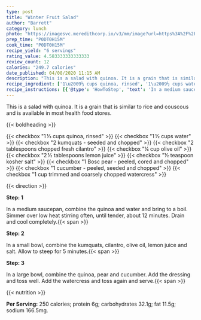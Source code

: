 ```yaml
---
type: post
title: "Winter Fruit Salad"
author: "Barrett"
category: lunch
photo: "https://imagesvc.meredithcorp.io/v3/mm/image?url=https%3A%2F%2Fimages.media-allrecipes.com%2Fuserphotos%2F3219400.jpg"
prep_time: "P0DT0H15M"
cook_time: "P0DT0H15M"
recipe_yield: "6 servings"
rating_value: 4.583333333333333
review_count: 12
calories: "249.7 calories"
date_published: 04/08/2020 11:15 AM
description: "This is a salad with quinoa. It is a grain that is similar to rice and couscous and is available in most health food stores."
recipe_ingredient: ['1\u2009⅓ cups quinoa, rinsed', '1\u2009½ cups water', '2 kumquats - seeded and chopped', '2 tablespoons chopped fresh cilantro', '¼ cup olive oil', '2\u2009½ tablespoons lemon juice', '½ teaspoon kosher salt', '1 Bosc pear - peeled, cored and chopped', '1 cucumber - peeled, seeded and chopped', '1 cup trimmed and coarsely chopped watercress']
recipe_instructions: [{'@type': 'HowToStep', 'text': 'In a medium saucepan, combine the quinoa and water and bring to a boil. Simmer over low heat stirring often, until tender, about 12 minutes.  Drain and cool completely.\n'}, {'@type': 'HowToStep', 'text': 'In a small bowl, combine the kumquats, cilantro, olive oil, lemon juice and salt. Allow to steep for 5 minutes.\n'}, {'@type': 'HowToStep', 'text': 'In a large bowl, combine the quinoa, pear and cucumber. Add the dressing and toss well. Add the watercress and toss again and serve.\n'}]
---
```


This is a salad with quinoa. It is a grain that is similar to rice and couscous and is available in most health food stores. 

{{< boldheading >}}

{{< checkbox "1 ⅓ cups quinoa, rinsed" >}}
{{< checkbox "1 ½ cups water" >}}
{{< checkbox "2  kumquats - seeded and chopped" >}}
{{< checkbox "2 tablespoons chopped fresh cilantro" >}}
{{< checkbox "¼ cup olive oil" >}}
{{< checkbox "2 ½ tablespoons lemon juice" >}}
{{< checkbox "½ teaspoon kosher salt" >}}
{{< checkbox "1  Bosc pear - peeled, cored and chopped" >}}
{{< checkbox "1  cucumber - peeled, seeded and chopped" >}}
{{< checkbox "1 cup trimmed and coarsely chopped watercress" >}}


{{< direction >}}

**Step: 1**

In a medium saucepan, combine the quinoa and water and bring to a boil. Simmer over low heat stirring often, until tender, about 12 minutes.  Drain and cool completely.{{< span >}}

**Step: 2**

In a small bowl, combine the kumquats, cilantro, olive oil, lemon juice and salt. Allow to steep for 5 minutes.{{< span >}}

**Step: 3**

In a large bowl, combine the quinoa, pear and cucumber. Add the dressing and toss well. Add the watercress and toss again and serve.{{< span >}}

{{< nutrition >}}

**Per Serving:** 250 calories; protein 6g; carbohydrates 32.1g; fat 11.5g; sodium 166.5mg.